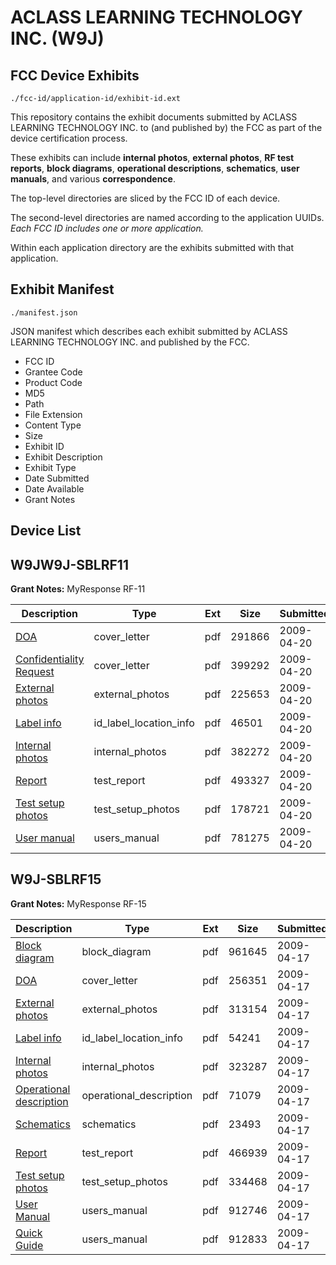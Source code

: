 # ACLASS LEARNING TECHNOLOGY INC. (W9J)
## FCC Device Exhibits

```
./fcc-id/application-id/exhibit-id.ext
```

This repository contains the exhibit documents submitted by ACLASS LEARNING TECHNOLOGY INC. to (and published by) the FCC as part of the device certification process.

These exhibits can include **internal photos**, **external photos**, **RF test reports**, **block diagrams**, **operational descriptions**, **schematics**, **user manuals**, and various **correspondence**.

The top-level directories are sliced by the FCC ID of each device.

The second-level directories are named according to the application UUIDs. *Each FCC ID includes one or more application.*

Within each application directory are the exhibits submitted with that application. 

## Exhibit Manifest

```
./manifest.json
```

JSON manifest which describes each exhibit submitted by ACLASS LEARNING TECHNOLOGY INC. and published by the FCC.

- FCC ID
- Grantee Code
- Product Code
- MD5
- Path
- File Extension
- Content Type
- Size
- Exhibit ID
- Exhibit Description
- Exhibit Type
- Date Submitted
- Date Available
- Grant Notes

## Device List
## W9JW9J-SBLRF11
**Grant Notes:** MyResponse RF-11

| Description | Type | Ext | Size | Submitted | Available |
| ----------- | ---- | --- | ---- | --------- | --------- |
| [DOA](W9JW9J-SBLRF11/39735ae3a5790a53a8355faf89a437ca/1098747.pdf) | cover_letter | pdf | 291866 | 2009-04-20 | 2009-04-20 |
| [Confidentiality Request](W9JW9J-SBLRF11/39735ae3a5790a53a8355faf89a437ca/1098748.pdf) | cover_letter | pdf | 399292 | 2009-04-20 | 2009-04-20 |
| [External photos](W9JW9J-SBLRF11/39735ae3a5790a53a8355faf89a437ca/1098749.pdf) | external_photos | pdf | 225653 | 2009-04-20 | 2009-04-20 |
| [Label info](W9JW9J-SBLRF11/39735ae3a5790a53a8355faf89a437ca/1098750.pdf) | id_label_location_info | pdf | 46501 | 2009-04-20 | 2009-04-20 |
| [Internal photos](W9JW9J-SBLRF11/39735ae3a5790a53a8355faf89a437ca/1098751.pdf) | internal_photos | pdf | 382272 | 2009-04-20 | 2009-04-20 |
| [Report](W9JW9J-SBLRF11/39735ae3a5790a53a8355faf89a437ca/1098754.pdf) | test_report | pdf | 493327 | 2009-04-20 | 2009-04-20 |
| [Test setup photos](W9JW9J-SBLRF11/39735ae3a5790a53a8355faf89a437ca/1098755.pdf) | test_setup_photos | pdf | 178721 | 2009-04-20 | 2009-04-20 |
| [User manual](W9JW9J-SBLRF11/39735ae3a5790a53a8355faf89a437ca/1098756.pdf) | users_manual | pdf | 781275 | 2009-04-20 | 2009-04-20 |
## W9J-SBLRF15
**Grant Notes:** MyResponse RF-15

| Description | Type | Ext | Size | Submitted | Available |
| ----------- | ---- | --- | ---- | --------- | --------- |
| [Block diagram](W9J-SBLRF15/c8d3108c143cf1ac092a0c81ad159202/1098093.pdf) | block_diagram | pdf | 961645 | 2009-04-17 | 2009-04-20 |
| [DOA](W9J-SBLRF15/c8d3108c143cf1ac092a0c81ad159202/1098094.pdf) | cover_letter | pdf | 256351 | 2009-04-17 | 2009-04-20 |
| [External photos](W9J-SBLRF15/c8d3108c143cf1ac092a0c81ad159202/1098095.pdf) | external_photos | pdf | 313154 | 2009-04-17 | 2009-04-20 |
| [Label info](W9J-SBLRF15/c8d3108c143cf1ac092a0c81ad159202/1098096.pdf) | id_label_location_info | pdf | 54241 | 2009-04-17 | 2009-04-20 |
| [Internal photos](W9J-SBLRF15/c8d3108c143cf1ac092a0c81ad159202/1098097.pdf) | internal_photos | pdf | 323287 | 2009-04-17 | 2009-04-20 |
| [Operational description](W9J-SBLRF15/c8d3108c143cf1ac092a0c81ad159202/1098098.pdf) | operational_description | pdf | 71079 | 2009-04-17 | 2009-04-20 |
| [Schematics](W9J-SBLRF15/c8d3108c143cf1ac092a0c81ad159202/1098099.pdf) | schematics | pdf | 23493 | 2009-04-17 | 2009-04-20 |
| [Report](W9J-SBLRF15/c8d3108c143cf1ac092a0c81ad159202/1098100.pdf) | test_report | pdf | 466939 | 2009-04-17 | 2009-04-20 |
| [Test setup photos](W9J-SBLRF15/c8d3108c143cf1ac092a0c81ad159202/1098101.pdf) | test_setup_photos | pdf | 334468 | 2009-04-17 | 2009-04-20 |
| [User Manual](W9J-SBLRF15/c8d3108c143cf1ac092a0c81ad159202/1098102.pdf) | users_manual | pdf | 912746 | 2009-04-17 | 2009-04-20 |
| [Quick Guide](W9J-SBLRF15/c8d3108c143cf1ac092a0c81ad159202/1098103.pdf) | users_manual | pdf | 912833 | 2009-04-17 | 2009-04-20 |
